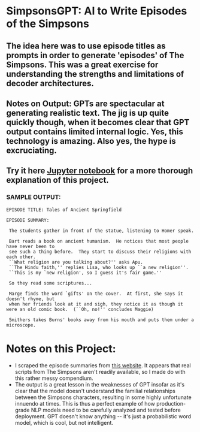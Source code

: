 # SimpsonsGPT: AI to Write Episodes of the Simpsons

## The idea here was to use episode titles as prompts in order to generate 'episodes' of The Simpsons. This was a great exercise for understanding the strengths and limitations of decoder architectures.

## Notes on Output: GPTs are spectacular at generating realistic text. The jig is up quite quickly though, when it becomes clear that GPT output contains limited internal logic. Yes, this technology is amazing. Also yes, the hype is excruciating.

## Try it here [Jupyter notebook]() for a more thorough explanation of this project.


### SAMPLE OUTPUT: 

```
EPISODE TITLE: Tales of Ancient Springfield

EPISODE SUMMARY: 

 The students gather in front of the statue, listening to Homer speak.

 Bart reads a book on ancient humanism.  He notices that most people have never been to
 see such a thing before.  They start to discuss their religions with each other.  
 ``What religion are you talking about?'' asks Apu.
 ``The Hindu faith,'' replies Lisa, who looks up ``a new religion''.  
 ``This is my `new religion', so I guess it's fair game.''  
 
 So they read some scriptures...
 
 Marge finds the word `gifts' on the cover.  At first, she says it doesn't rhyme, but
 when her friends look at it and sigh, they notice it as though it were an old comic book.  (``Oh, no!'' concludes Maggie)

 Smithers takes Burns' books away from his mouth and puts them under a microscope.
```

# Notes on this Project:

- I scraped the episode summaries from [this website](https://www.simpsonsarchive.com/episodes.html). It appears that real scripts from The Simpsons aren't readily available, so I made do with this rather messy compendium. 
- The output is a great lesson in the weaknesses of GPT insofar as it's clear that the model doesn't understand the familial relationships between the Simpsons characters, resulting in some highly unfortunate innuendo at times. This is thus a perfect example of how production-grade NLP models need to be carefully analyzed and tested before deployment. GPT doesn't know anything -- it's just a probabilistic word model, which is cool, but not intelligent. 

